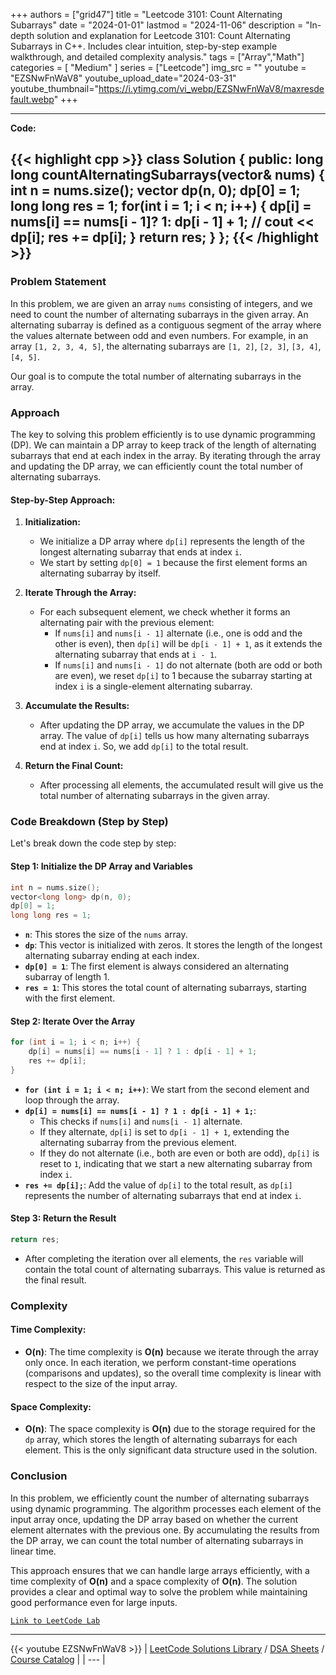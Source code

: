 
+++
authors = ["grid47"]
title = "Leetcode 3101: Count Alternating Subarrays"
date = "2024-01-01"
lastmod = "2024-11-06"
description = "In-depth solution and explanation for Leetcode 3101: Count Alternating Subarrays in C++. Includes clear intuition, step-by-step example walkthrough, and detailed complexity analysis."
tags = ["Array","Math"]
categories = [
    "Medium"
]
series = ["Leetcode"]
img_src = ""
youtube = "EZSNwFnWaV8"
youtube_upload_date="2024-03-31"
youtube_thumbnail="https://i.ytimg.com/vi_webp/EZSNwFnWaV8/maxresdefault.webp"
+++



---
**Code:**

{{< highlight cpp >}}
class Solution {
public:
    long long countAlternatingSubarrays(vector<int>& nums) {
        int n = nums.size();
        vector<long long> dp(n, 0);
        dp[0] = 1;
        long long res = 1;
        for(int i = 1; i < n; i++) {
            dp[i] = nums[i] == nums[i - 1]? 1: dp[i - 1] + 1;
            // cout << dp[i];
            res += dp[i];
        }
        return res;
    }
};
{{< /highlight >}}
---

### Problem Statement

In this problem, we are given an array `nums` consisting of integers, and we need to count the number of alternating subarrays in the given array. An alternating subarray is defined as a contiguous segment of the array where the values alternate between odd and even numbers. For example, in an array `[1, 2, 3, 4, 5]`, the alternating subarrays are `[1, 2]`, `[2, 3]`, `[3, 4]`, `[4, 5]`.

Our goal is to compute the total number of alternating subarrays in the array.

### Approach

The key to solving this problem efficiently is to use dynamic programming (DP). We can maintain a DP array to keep track of the length of alternating subarrays that end at each index in the array. By iterating through the array and updating the DP array, we can efficiently count the total number of alternating subarrays.

#### Step-by-Step Approach:

1. **Initialization:**
   - We initialize a DP array where `dp[i]` represents the length of the longest alternating subarray that ends at index `i`.
   - We start by setting `dp[0] = 1` because the first element forms an alternating subarray by itself.

2. **Iterate Through the Array:**
   - For each subsequent element, we check whether it forms an alternating pair with the previous element:
     - If `nums[i]` and `nums[i - 1]` alternate (i.e., one is odd and the other is even), then `dp[i]` will be `dp[i - 1] + 1`, as it extends the alternating subarray that ends at `i - 1`.
     - If `nums[i]` and `nums[i - 1]` do not alternate (both are odd or both are even), we reset `dp[i]` to 1 because the subarray starting at index `i` is a single-element alternating subarray.
   
3. **Accumulate the Results:**
   - After updating the DP array, we accumulate the values in the DP array. The value of `dp[i]` tells us how many alternating subarrays end at index `i`. So, we add `dp[i]` to the total result.

4. **Return the Final Count:**
   - After processing all elements, the accumulated result will give us the total number of alternating subarrays in the given array.

### Code Breakdown (Step by Step)

Let's break down the code step by step:

#### Step 1: Initialize the DP Array and Variables

```cpp
int n = nums.size();
vector<long long> dp(n, 0);
dp[0] = 1;
long long res = 1;
```

- **`n`**: This stores the size of the `nums` array.
- **`dp`**: This vector is initialized with zeros. It stores the length of the longest alternating subarray ending at each index.
- **`dp[0] = 1`**: The first element is always considered an alternating subarray of length 1.
- **`res = 1`**: This stores the total count of alternating subarrays, starting with the first element.

#### Step 2: Iterate Over the Array

```cpp
for (int i = 1; i < n; i++) {
    dp[i] = nums[i] == nums[i - 1] ? 1 : dp[i - 1] + 1;
    res += dp[i];
}
```

- **`for (int i = 1; i < n; i++)`**: We start from the second element and loop through the array.
- **`dp[i] = nums[i] == nums[i - 1] ? 1 : dp[i - 1] + 1;`**:
  - This checks if `nums[i]` and `nums[i - 1]` alternate.
  - If they alternate, `dp[i]` is set to `dp[i - 1] + 1`, extending the alternating subarray from the previous element.
  - If they do not alternate (i.e., both are even or both are odd), `dp[i]` is reset to `1`, indicating that we start a new alternating subarray from index `i`.
- **`res += dp[i];`**: Add the value of `dp[i]` to the total result, as `dp[i]` represents the number of alternating subarrays that end at index `i`.

#### Step 3: Return the Result

```cpp
return res;
```

- After completing the iteration over all elements, the `res` variable will contain the total count of alternating subarrays. This value is returned as the final result.

### Complexity

#### Time Complexity:
- **O(n)**: The time complexity is **O(n)** because we iterate through the array only once. In each iteration, we perform constant-time operations (comparisons and updates), so the overall time complexity is linear with respect to the size of the input array.

#### Space Complexity:
- **O(n)**: The space complexity is **O(n)** due to the storage required for the `dp` array, which stores the length of alternating subarrays for each element. This is the only significant data structure used in the solution.

### Conclusion

In this problem, we efficiently count the number of alternating subarrays using dynamic programming. The algorithm processes each element of the input array once, updating the DP array based on whether the current element alternates with the previous one. By accumulating the results from the DP array, we can count the total number of alternating subarrays in linear time.

This approach ensures that we can handle large arrays efficiently, with a time complexity of **O(n)** and a space complexity of **O(n)**. The solution provides a clear and optimal way to solve the problem while maintaining good performance even for large inputs.

[`Link to LeetCode Lab`](https://leetcode.com/problems/count-alternating-subarrays/description/)

---
{{< youtube EZSNwFnWaV8 >}}
| [LeetCode Solutions Library](https://grid47.xyz/leetcode/) / [DSA Sheets](https://grid47.xyz/sheets/) / [Course Catalog](https://grid47.xyz/courses/) |
| --- |
